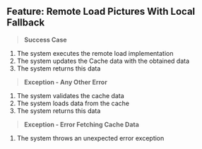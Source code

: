 ## Feature: Remote Load Pictures With Local Fallback

> **Success Case**
1. The system executes the remote load implementation
2. The system updates the Cache data with the obtained data
3. The system returns this data

> **Exception - Any Other Error**
1. The system validates the cache data
2. The system loads data from the cache
3. The system returns this data

> **Exception - Error Fetching Cache Data**
1. The system throws an unexpected error exception